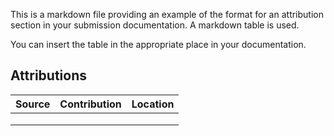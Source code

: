 This is a markdown file providing an example of the format
for an attribution section in your submission documentation. A markdown table is used.

You can insert the table in the appropriate place in your documentation.

## Attributions

| Source                                                                                                                                                                                                                                                                                          | Contribution | Location |
|-------|----|----|
|    | |  |
|   |  |
|    |  |  | 